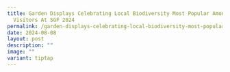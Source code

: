 ```yaml
---
title: Garden Displays Celebrating Local Biodiversity Most Popular Amongst
  Visitors At SGF 2024
permalink: /garden-displays-celebrating-local-biodiversity-most-popular-amongst-visitors-at-sgf-2024/
date: 2024-08-08
layout: post
description: ""
image: ""
variant: tiptap
---
```

